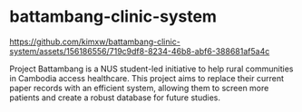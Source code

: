 # battambang-clinic-system


https://github.com/kimxw/battambang-clinic-system/assets/156186556/719c9df8-8234-46b8-abf6-388681af5a4c



Project Battambang is a NUS student-led initiative to help rural communities in Cambodia access healthcare. This project aims to replace their current paper records with an efficient system, allowing them to screen more patients and create a robust database for future studies.
